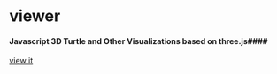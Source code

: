 viewer
=====

#### Javascript 3D Turtle and Other Visualizations based on three.js####

[view it](http://danny.github.com/viewer/viewer.html)


